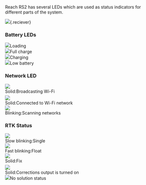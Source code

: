 Reach RS2 has several LEDs which are used as status indicators for different parts of the system.

![](../img/reachrs2/led-status/rs2.png){.reciever}

<div class="column-wrapper"> 
    <div class="column-led"><div class="column-header"><h3>Battery LEDs </h3></div><div class="column-content rs2-battery"><div class="row"><img src="../img/reachrs2/led-status/booting.gif"><span>Loading</span></div>
        <div class="row"><img src="../img/reachrs2/led-status/full-charge.jpg"><span>Full charge</span></div>
        <div class="row"><img src="../img/reachrs2/led-status/charging.gif"><span>Charging</span></div>
        <div class="row"><img src="../img/reachrs2/led-status/low-battery.jpg"><span>Low battery</span></div>
        </div></div>
    <div class="column-led"><div class="column-header"><h3>Network LED</h3></div><div class="column-content"><div class="row"><img src="../img/reachrs2/led-status/broadcasting.png"><div class="wrapper-text"><span class="solid">Solid:</span><span>Broadcasting Wi-Fi</span></div>
    </div>
<div class="row" style="align-items:start;"><img src="../img/reachrs2/led-status/network-led.png" style="margin-top:5px;"><div class="wrapper-text"><span class="solid">Solid:</span><span>Connected to Wi-Fi network</span></div>
    </div>
    <div class="row"><img src="../img/reachrs2/led-status/network scan.gif"><div class="wrapper-text"><span class="solid">Blinking:</span><span>Scanning networks</span></div>
    </div>
</div></div>
<div class="column-led"><div class="column-header"><h3>RTK Status</h3></div><div class="column-content">
<div class="row"><img src="../img/reachrs2/led-status/single.gif"><div class="wrapper-text"><span class="solid">Slow blinking:</span><span>Single</span></div>
    </div>
    <div class="row"><img src="../img/reachrs2/led-status/float.gif"><div class="wrapper-text"><span class="solid">Fast blinking:</span><span>Float</span></div>
    </div>
    <div class="row"><img src="../img/reachrs2/led-status/fix.png"><div class="wrapper-text"><span class="solid">Solid:</span><span>Fix</span></div>
    </div>
    <div class="row" style="align-items:start;"><img src="../img/reachrs2/led-status/both.gif" style="margin-top:5px;"><div class="wrapper-text"><span class="solid">Solid:</span><span>Corrections output is turned on</span></div>
    </div>
    <div class="row"><img src="../img/reachrs2/led-status/rtk-status-led.png"><span>No solution status</span>
    </div>
<div></div>
</div>